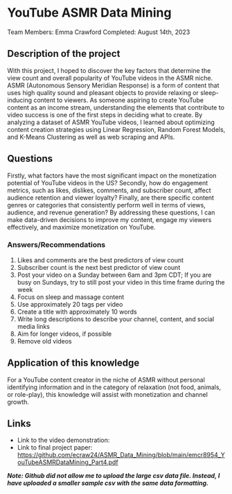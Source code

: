 # YouTube ASMR Data Mining
Team Members: Emma Crawford
Completed: August 14th, 2023

## Description of the project 

With this project, I hoped to discover the key factors that determine the view count and overall popularity of YouTube videos in the ASMR niche. ASMR (Autonomous Sensory Meridian Response) is a form of content that uses high quality sound and pleasant objects to provide relaxing or sleep-inducing content to viewers. As someone aspiring to create YouTube content as an income stream, understanding the elements that contribute to video success is one of the first steps in deciding what to create. By analyzing a dataset of ASMR YouTube videos, I learned about optimizing content creation strategies using Linear Regression, Random Forest Models, and K-Means Clustering as well as web scraping and APIs. 

## Questions 

Firstly, what factors have the most significant impact on the monetization potential of YouTube videos in the US? Secondly, how do engagement metrics, such as likes, dislikes, comments, and subscriber count, affect audience retention and viewer loyalty? Finally, are there specific content genres or categories that consistently perform well in terms of views, audience, and revenue generation? By addressing these questions, I can make data-driven decisions to improve my content, engage my viewers effectively, and maximize monetization on YouTube.

### Answers/Recommendations 

1. Likes and comments are the best predictors of view count
2. Subscriber count is the next best predictor of view count
3. Post your video on a Sunday between 6am and 3pm CDT; If you are busy on Sundays, try to still post your video in this time frame during the week
4. Focus on sleep and massage content
5. Use approximately 20 tags per video
6. Create a title with approximately 10 words
7. Write long descriptions to describe your channel, content, and social media links
8. Aim for longer videos, if possible
9. Remove old videos

## Application of this knowledge 

For a YouTube content creator in the niche of ASMR without personal identifying information and in the category of relaxation (not food, animals, or role-play), this knowledge will assist with monetization and channel growth.

## Links
* Link to the video demonstration: 
* Link to final project paper: https://github.com/ecraw24/ASMR_Data_Mining/blob/main/emcr8954_YouTubeASMRDataMining_Part4.pdf

***Note: Github did not allow me to upload the large csv data file. Instead, I have uploaded a smaller sample csv with the same data formatting.***
